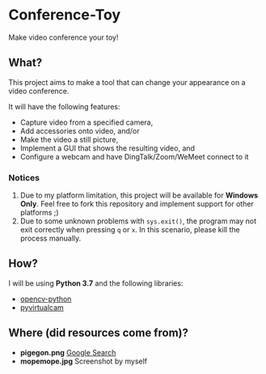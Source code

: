 # Conference-Toy
Make video conference your toy!

## What?
This project aims to make a tool that can change your appearance on a video conference.

It will have the following features:
* Capture video from a specified camera,
* Add accessories onto video, and/or
* Make the video a still picture,
* Implement a GUI that shows the resulting video, and
* Configure a webcam and have DingTalk/Zoom/WeMeet connect to it

### Notices
1. Due to my platform limitation, this project will be available for **Windows Only**.
Feel free to fork this repository and implement support for other platforms ;)
2. Due to some unknown problems with `sys.exit()`, the program may not exit correctly when pressing `q` or `x`.
In this scenario, please kill the process manually.

## How?
I will be using **Python 3.7** and the following libraries:
* [opencv-python](https://opencv-python-tutroals.readthedocs.io/en/latest/py_tutorials/py_gui/py_video_display/py_video_display.html)
* [pyvirtualcam](https://github.com/letmaik/pyvirtualcam)

## Where (did resources come from)?
* **pigegon.png** [Google Search](https://www.google.com/url?sa=i&url=http%3A%2F%2Fclipart-library.com%2Fpigeon-cliparts.html&psig=AOvVaw12HzEyabJbPaVXrRQSnXeL&ust=1611397156736000&source=images&cd=vfe&ved=0CA0QjhxqFwoTCPjsitOor-4CFQAAAAAdAAAAABAD)
* **mopemope.jpg** Screenshot by myself
